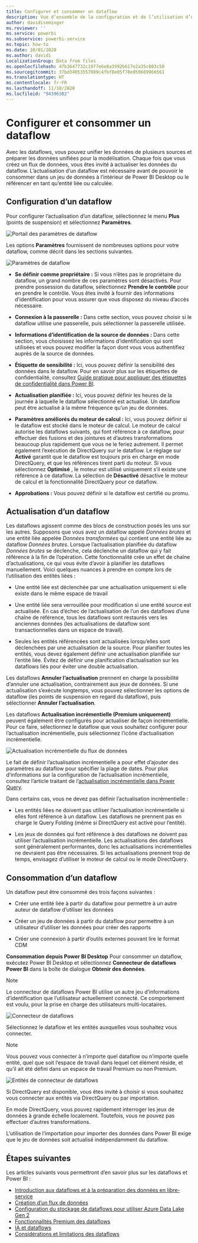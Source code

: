 ```yaml
---
title: Configurer et consommer un dataflow
description: Vue d’ensemble de la configuration et de l’utilisation d’un flux de données dans Power BI
author: davidiseminger
ms.reviewer: ''
ms.service: powerbi
ms.subservice: powerbi-service
ms.topic: how-to
ms.date: 10/01/2020
ms.author: davidi
LocalizationGroup: Data from files
ms.openlocfilehash: 47b1647732c1977e6e8a3992b617e2a35c803c50
ms.sourcegitcommit: 37bd34053557089c4fbf0e05f78e959609966561
ms.translationtype: HT
ms.contentlocale: fr-FR
ms.lasthandoff: 11/10/2020
ms.locfileid: "94396382"
---
```

# <a name="configure-and-consume-a-dataflow"></a>Configurer et consommer un dataflow

Avec les dataflows, vous pouvez unifier les données de plusieurs sources et préparer les données unifiées pour la modélisation. Chaque fois que vous créez un flux de données, vous êtes invité à actualiser les données du dataflow. L’actualisation d’un dataflow est nécessaire avant de pouvoir le consommer dans un jeu de données à l’intérieur de Power BI Desktop ou le référencer en tant qu’entité liée ou calculée.

## <a name="configuring-a-dataflow"></a>Configuration d’un dataflow

Pour configurer l’actualisation d’un dataflow, sélectionnez le menu **Plus** (points de suspension) et sélectionnez **Paramètres**.

![Portail des paramètres de dataflow](media/dataflows-configure-consume/dataflow-settings.png)

Les options **Paramètres** fournissent de nombreuses options pour votre dataflow, comme décrit dans les sections suivantes.

![Paramètres de dataflow](media/dataflows-configure-consume/dataflow-settings-detailed.png)

* **Se définir comme propriétaire :** Si vous n’êtes pas le propriétaire du dataflow, un grand nombre de ces paramètres sont désactivés. Pour prendre possession du dataflow, sélectionnez **Prendre le contrôle** pour en prendre le contrôle. Vous êtes invité à fournir des informations d’identification pour vous assurer que vous disposez du niveau d’accès nécessaire.

* **Connexion à la passerelle :** Dans cette section, vous pouvez choisir si le dataflow utilise une passerelle, puis sélectionner la passerelle utilisée. 

* **Informations d’identification de la source de données :** Dans cette section, vous choisissez les informations d’identification qui sont utilisées et vous pouvez modifier la façon dont vous vous authentifiez auprès de la source de données.

* **Étiquette de sensibilité :** Ici, vous pouvez définir la sensibilité des données dans le dataflow. Pour en savoir plus sur les étiquettes de confidentialité, consultez [Guide pratique pour appliquer des étiquettes de confidentialité dans Power BI](../../admin/service-security-apply-data-sensitivity-labels.md).

* **Actualisation planifiée :** Ici, vous pouvez définir les heures de la journée à laquelle le dataflow sélectionné est actualisé. Un dataflow peut être actualisé à la même fréquence qu’un jeu de données.

* **Paramètres améliorés du moteur de calcul :** Ici, vous pouvez définir si le dataflow est stocké dans le moteur de calcul. Le moteur de calcul autorise les dataflows suivants, qui font référence à ce dataflow, pour effectuer des fusions et des jointures et d’autres transformations beaucoup plus rapidement que vous ne le feriez autrement. Il permet également l’exécution de DirectQuery sur le dataflow. Le réglage sur **Activé** garantit que le dataflow est toujours pris en charge en mode DirectQuery, et que les références tirent parti du moteur. Si vous sélectionnez **Optimisé** , le moteur est utilisé uniquement s’il existe une référence à ce dataflow. La sélection de **Désactivé** désactive le moteur de calcul et la fonctionnalité DirectQuery pour ce dataflow.

* **Approbations :** Vous pouvez définir si le dataflow est certifié ou promu. 

## <a name="refreshing-a-dataflow"></a>Actualisation d’un dataflow
Les dataflows agissent comme des blocs de construction posés les uns sur les autres. Supposons que vous avez un dataflow appelé *Données brutes* et une entité liée appelée *Données transformées* qui contient une entité liée au dataflow *Données brutes*. Lorsque l’actualisation planifiée du dataflow *Données brutes* se déclenche, cela déclenche un dataflow qui y fait référence à la fin de l’opération. Cette fonctionnalité crée un effet de chaîne d’actualisations, ce qui vous évite d’avoir à planifier les dataflows manuellement. Voici quelques nuances à prendre en compte lors de l’utilisation des entités liées :

* Une entité liée est déclenchée par une actualisation uniquement si elle existe dans le même espace de travail

* Une entité liée sera verrouillée pour modification si une entité source est actualisée. En cas d’échec de l’actualisation de l’un des dataflows d’une chaîne de référence, tous les dataflows sont restaurés vers les anciennes données (les actualisations de dataflow sont transactionnelles dans un espace de travail).

* Seules les entités référencées sont actualisées lorsqu’elles sont déclenchées par une actualisation de la source. Pour planifier toutes les entités, vous devez également définir une actualisation planifiée sur l’entité liée. Évitez de définir une planification d’actualisation sur les dataflows liés pour éviter une double actualisation.

Les dataflows **Annuler l’actualisation** prennent en charge la possibilité d’annuler une actualisation, contrairement aux jeux de données. Si une actualisation s’exécute longtemps, vous pouvez sélectionner les options de dataflow (les points de suspension en regard du dataflow), puis sélectionner **Annuler l’actualisation**.

Les dataflows **Actualisation incrémentielle (Premium uniquement)** peuvent également être configurés pour actualiser de façon incrémentielle. Pour ce faire, sélectionnez le dataflow que vous souhaitez configurer pour l’actualisation incrémentielle, puis sélectionnez l’icône d’actualisation incrémentielle.

![Actualisation incrémentielle du flux de données](media/dataflows-configure-consume/dataflow-created-entity.png)

Le fait de définir l’actualisation incrémentielle a pour effet d’ajouter des paramètres au dataflow pour spécifier la plage de dates. Pour plus d’informations sur la configuration de l’actualisation incrémentielle, consultez l’article traitant de l’[actualisation incrémentielle dans Power Query](/power-query/dataflows/incremental-refresh).

Dans certains cas, vous ne devez pas définir l’actualisation incrémentielle :

* Les entités liées ne doivent pas utiliser l’actualisation incrémentielle si elles font référence à un dataflow. Les dataflows ne prennent pas en charge le Query Folding (même si DirectQuery est activé pour l’entité). 

* Les jeux de données qui font référence à des dataflows ne doivent pas utiliser l’actualisation incrémentielle. Les actualisations des dataflows sont généralement performantes, donc les actualisations incrémentielles ne devraient pas être nécessaires. Si les actualisations prennent trop de temps, envisagez d’utiliser le moteur de calcul ou le mode DirectQuery.

## <a name="consuming-a-dataflow"></a>Consommation d’un dataflow

Un dataflow peut être consommé des trois façons suivantes :

* Créer une entité liée à partir du dataflow pour permettre à un autre auteur de dataflow d’utiliser les données

* Créer un jeu de données à partir du dataflow pour permettre à un utilisateur d’utiliser les données pour créer des rapports

* Créer une connexion à partir d’outils externes pouvant lire le format CDM

**Consommation depuis Power BI Desktop** Pour consommer un dataflow, exécutez Power BI Desktop et sélectionnez **Connecteur de dataflows Power BI** dans la boîte de dialogue **Obtenir des données**.

> [!NOTE]
> Le connecteur de dataflows Power BI utilise un autre jeu d’informations d’identification que l’utilisateur actuellement connecté. Ce comportement est voulu, pour la prise en charge des utilisateurs multi-locataires.

![Connecteur de dataflows](media/dataflows-configure-consume/dataflow-connector.png)

Sélectionnez le dataflow et les entités auxquelles vous souhaitez vous connecter. 

> [!NOTE]
> Vous pouvez vous connecter à n’importe quel dataflow ou n’importe quelle entité, quel que soit l’espace de travail dans lequel cet élément réside, et qu’il ait été défini dans un espace de travail Premium ou non Premium.

![Entités de connecteur de dataflows](media/dataflows-configure-consume/dataflow-entities-picker.png)

Si DirectQuery est disponible, vous êtes invité à choisir si vous souhaitez vous connecter aux entités via DirectQuery ou par importation. 

En mode DirectQuery, vous pouvez rapidement interroger les jeux de données à grande échelle localement. Toutefois, vous ne pouvez pas effectuer d’autres transformations. 

L’utilisation de l’importation pour importer des données dans Power BI exige que le jeu de données soit actualisé indépendamment du dataflow.

## <a name="next-steps"></a>Étapes suivantes
Les articles suivants vous permettront d’en savoir plus sur les dataflows et Power BI :

* [Introduction aux dataflows et à la préparation des données en libre-service](dataflows-introduction-self-service.md)
* [Création d’un flux de données](dataflows-create.md)
* [Configuration du stockage de dataflows pour utiliser Azure Data Lake Gen 2](dataflows-azure-data-lake-storage-integration.md)
* [Fonctionnalités Premium des dataflows](dataflows-premium-features.md)
* [IA et dataflows](dataflows-machine-learning-integration.md)
* [Considérations et limitations des dataflows](dataflows-features-limitations.md)
